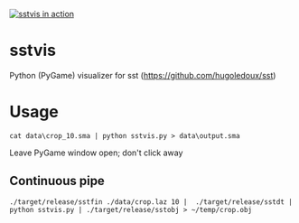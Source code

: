 [![sstvis in action](figures/anim.gif)](https://cdn.discordapp.com/attachments/697748762206011493/783776627628441620/2020-12-02_20-27-24.mp4)

# sstvis
Python (PyGame) visualizer for sst (https://github.com/hugoledoux/sst)


# Usage
`cat data\crop_10.sma | python sstvis.py > data\output.sma`

Leave PyGame window open; don't click away

## Continuous pipe
`./target/release/sstfin ./data/crop.laz 10 |  ./target/release/sstdt | python sstvis.py | ./target/release/sstobj > ~/temp/crop.obj`


